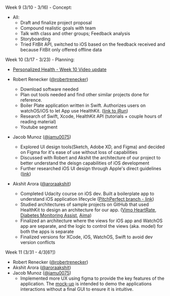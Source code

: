 Week 9 (3/10 - 3/16) - Concept:
  - All:
    - Draft and finalize project proposal
    - Compound realistic goals with team
    - Talk with class and other groups; Feedback analysis
    - Storyboarding
    - Tried FitBit API, switched to iOS based on the feedback received and because FitBit only offered offline data

 Week 10 (3/17 - 3/23) - Planning:
  - [Personalized Health - Week 10 Video update](https://youtu.be/LEdRSpescg0)
  - Robert Renecker ([@robertrenecker](https://github.com/robertrenecker))
    - Download software needed
    - Plan out tools needed and find other similar projects done for reference.
    - Boiler Plate application written in Swift. Authorizes users on watchOS/iOS to let App use HealthKit. ([link to iRun](https://github.com/CUBoulder-2019Sp-IML4HCI/FinalProject-PersonalizedHealth/tree/master/iRun))
    - Research of Swift, Xcode, HealthKit API (tutorials + couple hours of reading material)
    - Youtube segment

  - Jacob Munoz ([@jamu0075](https://github.com/jamu0075))
    - Explored UI design tools(Sketch, Adobe XD, and Figma) and decided on Figma for it's ease of use without loss of capabilities
    - Discussed with Robert and Akshit the architecture of our project to better understand the deisgn capabilities of iOS development
    - Further researched iOS UI design through Apple's direct guidelines ([link](https://developer.apple.com/design/human-interface-guidelines/ios/overview/themes/))

  - Akshit Arora ([@aroraakshit](http://github.com/aroraakshit))
    - Completed Udacity course on iOS dev. Built a boilerplate app to understand iOS application lifecycle ([PitchPerfect branch - link](https://github.com/CUBoulder-2019Sp-IML4HCI/FinalProject-PersonalizedHealth/tree/pitchPerfect/pitchPerfect))
    - Studied architectures of sample projects on GitHub that used HealthKit to design an architecture for our app. ([Vimo HeartRate](https://github.com/CUBoulder-2019Sp-IML4HCI/FinalProject-PersonalizedHealth/tree/sampleWatchOS/watchOS-3-heartrate), [Diabetes Monitoring Assist](https://github.com/wytesk133/diabetes-monitoring-assist), [Aima](https://github.com/leonidprovorov/aima))
    - Finalized an architecture where the views for iOS app and WatchOS app are separate, and the logic to control the views (aka. model) for both the apps is separate
    - Finalized versions for XCode, iOS, WatchOS, Swift to avoid dev version conflicts
    
Week 11 (3/31 - 4/3[6?])
- Robert Renecker ([@robertrenecker](https://github.com/robertrenecker))
- Akshit Arora ([@aroraakshit](http://github.com/aroraakshit))
- Jacob Munoz ([@jamu0075](https://github.com/jamu0075))
  - Implemented more UX using figma to provide the key features of the application. The [mock-up](https://www.figma.com/proto/DUEEdmnHawuhMYVCu4EsruqB/Personalized-Health?node-id=1%3A2&scaling=scale-down) is intended to demo the applications interactions without a final GUI to ensure it is intuitive. 
